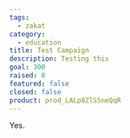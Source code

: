 ```yaml
---
tags:
  - zakat
category:
  - education
title: Test Campaign
description: Testing this
goal: 300
raised: 0
featured: false
closed: false
product: prod_LALp0ZlS5neQqR
---
```

Yes.